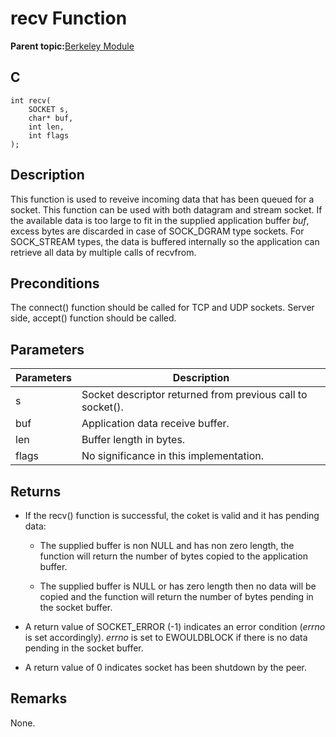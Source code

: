 # recv Function

**Parent topic:**[Berkeley Module](GUID-5F35C98C-EC8E-40FF-9B62-3B31D508F820.md)

## C

```
int recv(
    SOCKET s, 
    char* buf, 
    int len, 
    int flags
);
```

## Description

This function is used to reveive incoming data that has been queued for a socket. This function can be used with both datagram and stream socket. If the available data is too large to fit in the supplied application buffer *buf*, excess bytes are discarded in case of SOCK\_DGRAM type sockets. For SOCK\_STREAM types, the data is buffered internally so the application can retrieve all data by multiple calls of recvfrom.

## Preconditions

The connect\(\) function should be called for TCP and UDP sockets. Server side, accept\(\) function should be called.

## Parameters

|Parameters|Description|
|----------|-----------|
|s|Socket descriptor returned from previous call to socket\(\).|
|buf|Application data receive buffer.|
|len|Buffer length in bytes.|
|flags|No significance in this implementation.|

## Returns

-   If the recv\(\) function is successful, the coket is valid and it has pending data:

    -   The supplied buffer is non NULL and has non zero length, the function will return the number of bytes copied to the application buffer.

    -   The supplied buffer is NULL or has zero length then no data will be copied and the function will return the number of bytes pending in the socket buffer.

-   A return value of SOCKET\_ERROR \(-1\) indicates an error condition \(*errno* is set accordingly\). *errno* is set to EWOULDBLOCK if there is no data pending in the socket buffer.

-   A return value of 0 indicates socket has been shutdown by the peer.


## Remarks

None.


